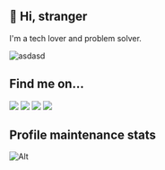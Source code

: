 

## 👋 Hi, stranger 

I'm a tech lover and problem solver.

![asdasd](https://github-readme-stats.vercel.app/api/top-langs?username=ilesar&layout=compact&theme=apprentice&hide_border=true)



## Find me on...

[![](https://img.shields.io/badge/linkedin-262626.svg?style=for-the-badge&logo=linkedin&logoColor=white)](https://www.linkedin.com/in/ivanlesar/)
[![](https://img.shields.io/badge/Facebook-262626.svg?style=for-the-badge&logo=facebook&logoColor=white)](https://www.facebook.com/lesar.ivan)
[![](https://img.shields.io/badge/Blog-262626.svg?style=for-the-badge&logo=google-chrome&logoColor=white)](https://blog.lesar.me/)
[![](https://img.shields.io/badge/Web%20(wip)-262626.svg?style=for-the-badge&logo=google-chrome&logoColor=white)](https://ivan.lesar.me/)

## Profile maintenance stats

![Alt](https://repobeats.axiom.co/api/embed/5d050e5b3ed26e26d8286b3e7f56271c51b3ac68.svg "Repobeats analytics image")
